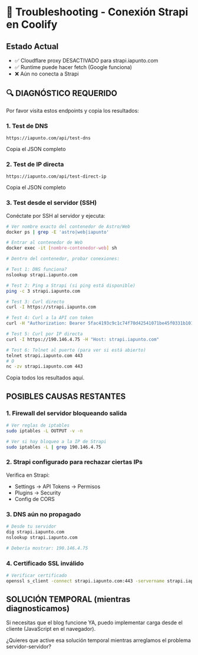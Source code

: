 # 🔧 Troubleshooting - Conexión Strapi en Coolify

## Estado Actual
- ✅ Cloudflare proxy DESACTIVADO para strapi.iapunto.com
- ✅ Runtime puede hacer fetch (Google funciona)
- ❌ Aún no conecta a Strapi

## 🔍 DIAGNÓSTICO REQUERIDO

Por favor visita estos endpoints y copia los resultados:

### 1. Test de DNS
```
https://iapunto.com/api/test-dns
```
Copia el JSON completo

### 2. Test de IP directa
```
https://iapunto.com/api/test-direct-ip
```
Copia el JSON completo

### 3. Test desde el servidor (SSH)

Conéctate por SSH al servidor y ejecuta:

```bash
# Ver nombre exacto del contenedor de Astro/Web
docker ps | grep -E 'astro|web|iapunto'

# Entrar al contenedor de Web
docker exec -it [nombre-contenedor-web] sh

# Dentro del contenedor, probar conexiones:

# Test 1: DNS funciona?
nslookup strapi.iapunto.com

# Test 2: Ping a Strapi (si ping está disponible)
ping -c 3 strapi.iapunto.com

# Test 3: Curl directo
curl -I https://strapi.iapunto.com

# Test 4: Curl a la API con token
curl -H "Authorization: Bearer 5fac4193c9c1c74f70d42541071be45f0331b101ab66524a078aa27eb054ec80d6aa98c4650f8d03f48f9e272c64490acc60b3125f9999c3cb3f84b5e54b7e34b6dbc65c08967e0686ecf91a686516a04bc89788cf3d01580f3fc519b32ef21a47628ad4f5a10cc1e688e4af313c970a4239167a7d609b78215699987c2811fa" https://strapi.iapunto.com/api/articles?pagination[pageSize]=1

# Test 5: Curl por IP directa
curl -I https://190.146.4.75 -H "Host: strapi.iapunto.com"

# Test 6: Telnet al puerto (para ver si está abierto)
telnet strapi.iapunto.com 443
# O
nc -zv strapi.iapunto.com 443
```

Copia todos los resultados aquí.

## POSIBLES CAUSAS RESTANTES

### 1. Firewall del servidor bloqueando salida
```bash
# Ver reglas de iptables
sudo iptables -L OUTPUT -v -n

# Ver si hay bloqueo a la IP de Strapi
sudo iptables -L | grep 190.146.4.75
```

### 2. Strapi configurado para rechazar ciertas IPs
Verifica en Strapi:
- Settings → API Tokens → Permisos
- Plugins → Security
- Config de CORS

### 3. DNS aún no propagado
```bash
# Desde tu servidor
dig strapi.iapunto.com
nslookup strapi.iapunto.com

# Debería mostrar: 190.146.4.75
```

### 4. Certificado SSL inválido
```bash
# Verificar certificado
openssl s_client -connect strapi.iapunto.com:443 -servername strapi.iapunto.com
```

## SOLUCIÓN TEMPORAL (mientras diagnosticamos)

Si necesitas que el blog funcione YA, puedo implementar carga desde el cliente (JavaScript en el navegador). 

¿Quieres que active esa solución temporal mientras arreglamos el problema servidor-servidor?

